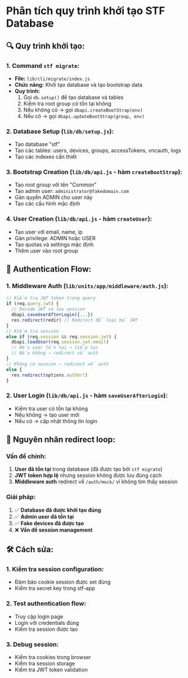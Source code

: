 # Phân tích quy trình khởi tạo STF Database

## 🔍 **Quy trình khởi tạo:**

### **1. Command `stf migrate`:**
- **File:** `lib/cli/migrate/index.js`
- **Chức năng:** Khởi tạo database và tạo bootstrap data
- **Quy trình:**
  1. Gọi `db.setup()` để tạo database và tables
  2. Kiểm tra root group có tồn tại không
  3. Nếu không có → gọi `dbapi.createBootStrap(env)`
  4. Nếu có → gọi `dbapi.updateBootStrap(group, env)`

### **2. Database Setup (`lib/db/setup.js`):**
- Tạo database "stf"
- Tạo các tables: users, devices, groups, accessTokens, vncauth, logs
- Tạo các indexes cần thiết

### **3. Bootstrap Creation (`lib/db/api.js` - hàm `createBootStrap`):**
- Tạo root group với tên "Common"
- Tạo admin user: `administrator@fakedomain.com`
- Gán quyền ADMIN cho user này
- Tạo các cấu hình mặc định

### **4. User Creation (`lib/db/api.js` - hàm `createUser`):**
- Tạo user với email, name, ip
- Gán privilege: ADMIN hoặc USER
- Tạo quotas và settings mặc định
- Thêm user vào root group

## 🔐 **Authentication Flow:**

### **1. Middleware Auth (`lib/units/app/middleware/auth.js`):**
```javascript
// Kiểm tra JWT token trong query
if (req.query.jwt) {
  // Decode JWT và lưu session
  dbapi.saveUserAfterLogin({...})
  res.redirect(redir) // Redirect để loại bỏ JWT
}
// Kiểm tra session
else if (req.session && req.session.jwt) {
  dbapi.loadUser(req.session.jwt.email)
  // Nếu user tồn tại → tiếp tục
  // Nếu không → redirect về auth
}
// Không có session → redirect về auth
else {
  res.redirect(options.authUrl)
}
```

### **2. User Login (`lib/db/api.js` - hàm `saveUserAfterLogin`):**
- Kiểm tra user có tồn tại không
- Nếu không → tạo user mới
- Nếu có → cập nhật thông tin login

## 🚨 **Nguyên nhân redirect loop:**

### **Vấn đề chính:**
1. **User đã tồn tại** trong database (đã được tạo bởi `stf migrate`)
2. **JWT token hợp lệ** nhưng session không được lưu đúng cách
3. **Middleware auth** redirect về `/auth/mock/` vì không tìm thấy session

### **Giải pháp:**
1. ✅ **Database đã được khởi tạo đúng**
2. ✅ **Admin user đã tồn tại**
3. ✅ **Fake devices đã được tạo**
4. ❌ **Vấn đề session management**

## 🛠️ **Cách sửa:**

### **1. Kiểm tra session configuration:**
- Đảm bảo cookie session được set đúng
- Kiểm tra secret key trong stf-app

### **2. Test authentication flow:**
- Truy cập login page
- Login với credentials đúng
- Kiểm tra session được tạo

### **3. Debug session:**
- Kiểm tra cookies trong browser
- Kiểm tra session storage
- Kiểm tra JWT token validation
